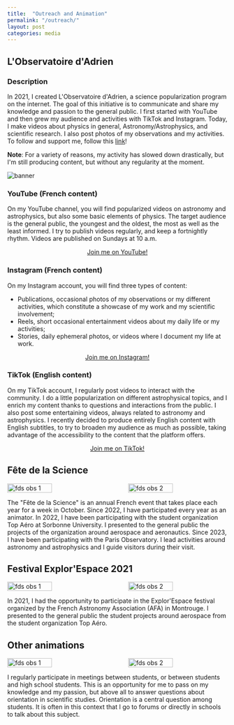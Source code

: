```yaml
---
title:  "Outreach and Animation"
permalink: "/outreach/"
layout: post
categories: media
---
```


## L'Observatoire d'Adrien

### Description

In 2021, I created L'Observatoire d'Adrien, a science popularization program on the internet. 
The goal of this initiative is to communicate and share my knowledge and passion to the general public. 
I first started with YouTube and then grew my audience and activities with TikTok and Instagram. 
Today, I make videos about physics in general, Astronomy/Astrophysics, and scientific research.
I also post photos of my observations and my activities.
To follow and support me, follow this [link](https://linktr.ee/lobservatoiredadrien)!

**Note**: For a variety of reasons, my activity has slowed down drastically, but I'm still producing content, but without any regularity at the moment.

![banner](https://adnothing.github.io/images/smallbanner.jpg#center)

### YouTube (French content)

On my YouTube channel, you will find popularized videos on astronomy and astrophysics, but also some basic elements of physics. 
The target audience is the general public, the youngest and the oldest, the most as well as the least informed. 
I try to publish videos regularly, and keep a fortnightly rhythm.
Videos are published on Sundays at 10 a.m.

<div class="more" style="text-align: center;">
  <a href="https://www.youtube.com/@lobservatoiredadrien">Join me on YouTube!</a>
</div>

### Instagram (French content)

On my Instagram account, you will find three types of content:
* Publications, occasional photos of my observations or my different activities, which constitute a showcase of my work and my scientific involvement;
* Reels, short occasional entertainment videos about my daily life or my activities;
* Stories, daily ephemeral photos, or videos where I document my life at work.


<div class="more" style="text-align: center;">
  <a href="https://www.instagram.com/lobservatoire_dadrien/">Join me on Instagram!</a>
</div>

### TikTok (English content)

On my TikTok account, I regularly post videos to interact with the community.
I do a little popularization on different astrophysical topics, and I enrich my content thanks to questions and interactions from the public.
I also post some entertaining videos, always related to astronomy and astrophysics. 
I recently decided to produce entirely English content with English subtitles, to try to broaden my audience as much as possible, taking advantage of the accessibility to the content that the platform offers.


<div class="more" style="text-align: center;">
  <a href="https://www.tiktok.com/@observatoire_dadrien">Join me on TikTok!</a>
</div>

## Fête de la Science

<div style="display: flex; justify-content: space-between;">
  <img src="https://adnothing.github.io/images/fds_obs2023_2.jpg" alt="fds obs 1" style="width: 45%;">
  <img src="https://adnothing.github.io/images/fds_obs2023.jpg" alt="fds obs 2" style="width: 45%;">
</div>

The "Fête de la Science" is an annual French event that takes place each year for a week in October.
Since 2022, I have participated every year as an animator.
In 2022, I have been participating with the student organization Top Aéro at Sorbonne University.
I presented to the general public the projects of the organization around aerospace and aeronautics.
Since 2023, I have been participating with the Paris Observatory. 
I lead activities around astronomy and astrophysics and I guide visitors during their visit.

## Festival Explor'Espace 2021

<div style="display: flex; justify-content: space-between;">
  <img src="https://adnothing.github.io/images/ee2021.jpg" alt="fds obs 1" style="width: 45%;">
  <img src="https://adnothing.github.io/images/ee2021_2.jpg" alt="fds obs 2" style="width: 45%;">
</div>

In 2021, I had the opportunity to participate in the Explor'Espace festival organized by the French Astronomy Association (AFA) in Montrouge.
I presented to the general public the student projects around aerospace from the student organization Top Aéro.


## Other animations

<div style="display: flex; justify-content: space-between;">
  <img src="https://adnothing.github.io/images/cordees.jpg" alt="fds obs 1" style="width: 45%;">
  <img src="https://adnothing.github.io/images/po_llg.jpg" alt="fds obs 2" style="width: 45%;">
</div>

I regularly participate in meetings between students, or between students and high school students.
This is an opportunity for me to pass on my knowledge and my passion, but above all to answer questions about orientation in scientific studies.
Orientation is a central question among students.
It is often in this context that I go to forums or directly in schools to talk about this subject.
